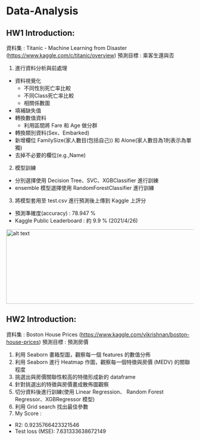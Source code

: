 # Data-Analysis

## HW1 Introduction: 

資料集 : Titanic - Machine Learning from Disaster (https://www.kaggle.com/c/titanic/overview)
預測目標 : 乘客生還與否

1. 進行資料分析與前處理
 - 資料視覺化
   - 不同性別死亡率比較
   - 不同Class死亡率比較 
   - 相關係數圖
 - 填補缺失值
 - 轉換數值資料
   - 利用區間將 Fare 和 Age 做分群
 - 轉換類別資料(Sex、Embarked)
 - 新增欄位 FamilySize(家人數目(包括自己)) 和 Alone(家人數目為1則表示為單獨)
 - 去掉不必要的欄位(e.g.,Name)

2. 模型訓練
 - 分別選擇使用 Decision Tree、SVC、XGBClassifier 進行訓練
 - ensemble 模型選擇使用 RandomForestClassifier 進行訓練
3. 將模型套用至 test.csv 進行預測後上傳到 Kaggle 上評分
 - 預測準確度(accuracy) : 78.947 %
 - Kaggle Public Leaderboard : 約 9.9 % (2021/4/26)
 <img src="https://i.imgur.com/meoxDOe.png" alt="alt text" width="510" height="200">

## HW2 Introduction: 

資料集 : Boston House Prices (https://www.kaggle.com/vikrishnan/boston-house-prices)
預測目標 : 預測房價

1. 利用 Seaborn 畫箱型圖，觀察每一個 features 的數值分佈
2. 利用 Seaborn 進行 Heatmap 作圖，觀察每一個特徵與房價 (MEDV) 的關聯程度
3. 挑選出與房價關聯性較高的特徵形成新的 dataframe
4. 針對挑選出的特徵與房價畫成散佈圖觀察
5. 切分資料後進行訓練(使用 Linear Regression、 Random Forest Regressor、XGBRegressor 模型)
6. 利用 Grid search 找出最佳參數
7. My Score :
 - R2: 0.9235766423321546
 - Test loss (MSE): 7.631333638672149
